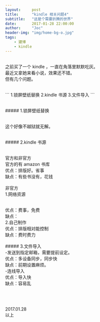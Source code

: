 ```yaml
---
layout:     post
title:      "kindle 相关问题4"
subtitle:   "这是个需要折腾的世界"
date:       2017-01-28 22:00:00
author:     "Joc"
header-img: "img/home-bg-o.jpg"
tags:
    - 建博
    - kindle
---
```


<br>之前买了一个 kindle ，一直在角落里默默吃灰。
<br>最近又拿她来看小说，效果还不错。
<br>但有几个问题。

<br> 
```
1.锁屏壁纸替换
2.kindle 书源
3.文件导入
```

<br> ##### 1.锁屏壁纸替换

<br>这个好像不越狱就无解。

<br>##### 2.kindle 书源

<br>官方和非官方
<br>官方的有 amazon 书库
<br>优点：排版好。省事
<br>缺点：有些书没有，花钱
<br>
<br>非官方
<br>1.网络资源

<br>优点：费事，免费
<br>缺点：
<br>2.自己制作
<br>优点：排版相对能控制
<br>缺点：费时费力
<br>
<br> ##### 3.文件导入
<br> -发送到指定邮箱，需要提前设定。
<br>优点：多设备同步，同步快
<br>缺点：前期设置麻烦。
<br> -连线导入
<br>优点：导入快
<br>缺点：容易乱
<br>
<br>


<br>
<br>2017.01.28
<br>以上




